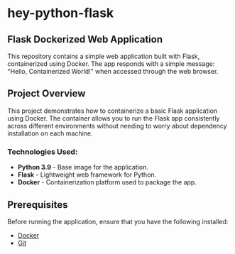 # hey-python-flask
## Flask Dockerized Web Application

This repository contains a simple web application built with Flask, containerized using Docker.
The app responds with a simple message: "Hello, Containerized World!" when accessed through the web browser.

## Project Overview

This project demonstrates how to containerize a basic Flask application using Docker. 
The container allows you to run the Flask app consistently across different environments without needing to worry about dependency installation on each machine.

### Technologies Used:
- **Python 3.9** - Base image for the application.
- **Flask** - Lightweight web framework for Python.
- **Docker** - Containerization platform used to package the app.

## Prerequisites

Before running the application, ensure that you have the following installed:

- [Docker](https://www.docker.com/get-started)
- [Git](https://git-scm.com/downloads)


